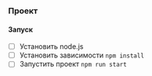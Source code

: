 ### Проект

#### Запуск

- [ ] Установить node.js
- [ ] Установить зависимости `npm install`
- [ ] Запустить проект `npm run start`
